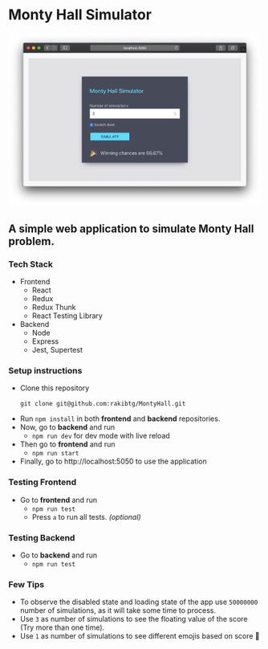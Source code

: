 # Monty Hall Simulator

![Simulator Demo](MontyHallSimulator-Optimized.png)

## A simple web application to simulate Monty Hall problem.

### Tech Stack

- Frontend
  - React
  - Redux
  - Redux Thunk
  - React Testing Library
- Backend
  - Node
  - Express
  - Jest, Supertest

### Setup instructions

- Clone this repository
  ```
  git clone git@github.com:rakibtg/MontyHall.git
  ```
- Run `npm install` in both **frontend** and **backend** repositories.
- Now, go to **backend** and run
  - `npm run dev` for dev mode with live reload
- Then go to **frontend** and run
  - `npm run start`
- Finally, go to http://localhost:5050 to use the application

### Testing Frontend

- Go to **frontend** and run
  - `npm run test`
  - Press `a` to run all tests. _(optional)_

### Testing Backend

- Go to **backend** and run
  - `npm run test`

### Few Tips

- To observe the disabled state and loading state of the app use `50000000` number of simulations, as it will take some time to process.
- Use `3` as number of simulations to see the floating value of the score (Try more than one time).
- Use `1` as number of simulations to see different emojis based on score 🧐
